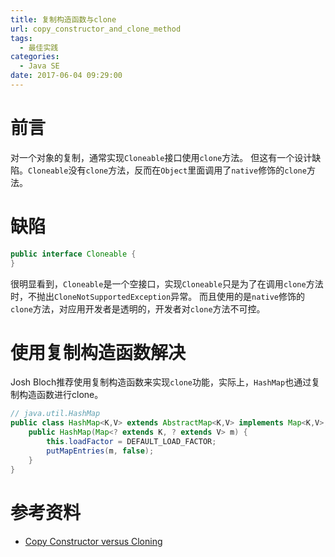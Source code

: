 ```yaml
---
title: 复制构造函数与clone
url: copy_constructor_and_clone_method
tags:
  - 最佳实践
categories:
  - Java SE
date: 2017-06-04 09:29:00
---
```


# 前言
对一个对象的复制，通常实现`Cloneable`接口使用`clone`方法。
但这有一个设计缺陷。`Cloneable`没有`clone`方法，反而在`Object`里面调用了`native`修饰的`clone`方法。

<!-- more -->

# 缺陷
```java
public interface Cloneable {
}
```
很明显看到，`Cloneable`是一个空接口，实现`Cloneable`只是为了在调用`clone`方法时，不抛出`CloneNotSupportedException`异常。
而且使用的是`native`修饰的`clone`方法，对应用开发者是透明的，开发者对`clone`方法不可控。


# 使用复制构造函数解决
Josh Bloch推荐使用复制构造函数来实现`clone`功能，实际上，`HashMap`也通过复制构造函数进行clone。
```Java
// java.util.HashMap
public class HashMap<K,V> extends AbstractMap<K,V> implements Map<K,V>, Cloneable, Serializable {
    public HashMap(Map<? extends K, ? extends V> m) {
        this.loadFactor = DEFAULT_LOAD_FACTOR;
        putMapEntries(m, false);
    }
}
```

# 参考资料
- [Copy Constructor versus Cloning](http://www.artima.com/intv/bloch13.html)
